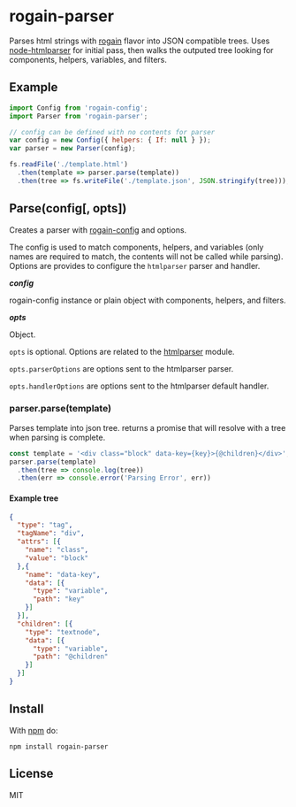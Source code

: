 # rogain-parser

Parses html strings with [rogain](https://www.npmjs.com/package/rogain) flavor into JSON compatible trees.  Uses [node-htmlparser](https://github.com/tautologistics/node-htmlparser) for initial pass, then walks the outputed tree looking for components, helpers, variables, and filters.

## Example 

```js
import Config from 'rogain-config';
import Parser from 'rogain-parser';

// config can be defined with no contents for parser
var config = new Config({ helpers: { If: null } });
var parser = new Parser(config);

fs.readFile('./template.html')
  .then(template => parser.parse(template))
  .then(tree => fs.writeFile('./template.json', JSON.stringify(tree)));
```

## Parse(config[, opts])

Creates a parser with [rogain-config](https://www.npmjs.com/package/rogain-config) and options.  

The config is used to match components, helpers, and variables (only names are required to match, the contents will not be called while parsing). Options are provides to configure the `htmlparser` parser and handler.


___config___

rogain-config instance or plain object with components, helpers, and filters.

___opts___

Object.

`opts` is optional. Options are related to the [htmlparser](https://github.com/tautologistics/node-htmlparser) module.

`opts.parserOptions` are options sent to the htmlparser parser.

`opts.handlerOptions` are options sent to the htmlparser default handler.


### parser.parse(template)

Parses template into json tree.  returns a promise that will resolve with a tree when parsing is complete.

```js
const template = '<div class="block" data-key={key}>{@children}</div>';
parser.parse(template)
  .then(tree => console.log(tree))
  .then(err => console.error('Parsing Error', err))
```

#### Example tree 

```json
{
  "type": "tag",
  "tagName": "div",
  "attrs": [{
    "name": "class",
    "value": "block"
  },{
    "name": "data-key",
    "data": [{
      "type": "variable",
      "path": "key"
    }]
  }],
  "children": [{
    "type": "textnode",
    "data": [{
      "type": "variable",
      "path": "@children"
    }]
  }]
}
```


## Install 

With [npm](https://www.npmjs.com) do:

```
npm install rogain-parser
```

## License

MIT